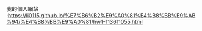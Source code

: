 我的個人網站
:https://li0115.github.io/%E7%B6%B2%E9%A0%81%E4%B8%BB%E9%AB%94/%E4%B8%BB%E9%A0%81/hw1-113611055.html
